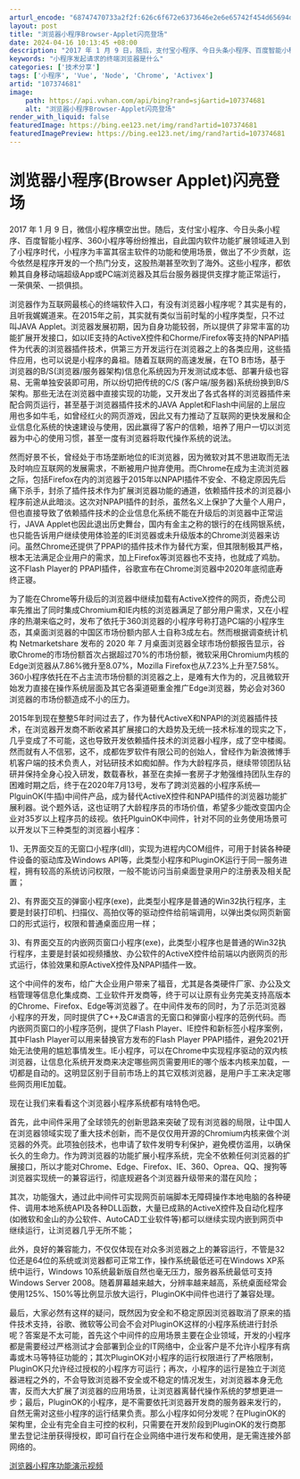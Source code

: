 ```yaml
---
arturl_encode: "68747470733a2f2f:626c6f672e6373646e2e6e65742f454d65694d6f6e6b65792f:61727469636c652f64657461696c732f313037333734363831"
layout: post
title: "浏览器小程序Browser-Applet闪亮登场"
date: 2024-04-16 10:13:45 +08:00
description: "2017 年 1 月 9 日，随后，支付宝小程序、今日头条小程序、百度智能小程序、3"
keywords: "小程序发起请求的终端浏览器是什么"
categories: ['技术分享']
tags: ['小程序', 'Vue', 'Node', 'Chrome', 'Activex']
artid: "107374681"
image:
    path: https://api.vvhan.com/api/bing?rand=sj&artid=107374681
    alt: "浏览器小程序Browser-Applet闪亮登场"
render_with_liquid: false
featuredImage: https://bing.ee123.net/img/rand?artid=107374681
featuredImagePreview: https://bing.ee123.net/img/rand?artid=107374681
---
```


# 浏览器小程序(Browser Applet)闪亮登场

2017 年 1 月 9 日，微信小程序横空出世。随后，支付宝小程序、今日头条小程序、百度智能小程序、360小程序等纷纷推出，自此国内软件功能扩展领域进入到了小程序时代，小程序为丰富其宿主软件的功能和使用场景，做出了不少贡献，迄今依然是程序开发的一个热门分支，这股热潮甚至吹到了海外。这些小程序，都依赖其自身移动端超级App或PC端浏览器及其后台服务器提供支撑才能正常运行，一荣俱荣、一损俱损。

浏览器作为互联网最核心的终端软件入口，有没有浏览器小程序呢？其实是有的，且听我娓娓道来。在2015年之前，其实就有类似当前时髦的小程序类型，只不过叫JAVA Applet。浏览器发展初期，因为自身功能较弱，所以提供了非常丰富的功能扩展开发接口，如以IE支持的ActiveX控件和Chorme/Firefox等支持的NPAPI插件为代表的浏览器插件技术，供第三方开发运行在浏览器之上的各类应用，这些插件应用，也可以说是小程序的鼻祖。随着互联网的高速发展，在TO B市场，基于浏览器的B/S(浏览器/服务器架构)信息化系统因为开发测试成本低、部署升级也容易、无需单独安装即可用，所以纷切把传统的C/S (客户端/服务器)系统纷换到B/S架构。那些无法在浏览器中直接实现的功能，又开发出了各式各样的浏览器插件来配合网页运行，甚至基于浏览器插件技术的JAVA Applet和Flash中间层的上层应用也多如牛毛，如曾经红火的网页游戏，因此又有力推动了互联网的更快发展和企业信息化系统的快速建设与使用，因此赢得了客户的信赖，培养了用户一切以浏览器为中心的使用习惯，甚至一度有浏览器将取代操作系统的说法。

然而好景不长，曾经处于市场垄断地位的IE浏览器，因为微软对其不思进取而无法及时响应互联网的发展需求，不断被用户抛弃使用。而Chrome在成为主流浏览器之际，包括Firefox在内的浏览器于2015年以NPAPI插件不安全、不稳定原因先后痛下杀手，封杀了插件技术作为扩展浏览器功能的通道，依赖插件技术的浏览器小程序前途从此暗淡。这次对NPAPI插件的封杀，虽然名义上保护了大量个人用户，但也直接导致了依赖插件技术的企业信息化系统不能在升级后的浏览器中正常运行，JAVA Applet也因此退出历史舞台，国内有金主之称的银行的在线网银系统，也只能告诉用户继续使用体验差的IE浏览器或未升级版本的Chrome浏览器来访问。虽然Chrome还提供了PPAPI的插件技术作为替代方案，但其限制极其严格，根本无法满足企业用户的需求，加上Firefox等浏览器也不支持，也就成了鸡肋。这不Flash Player的 PPAPI插件，谷歌宣布在Chrome浏览器中2020年底彻底寿终正寝。

为了能在Chrome等升级后的浏览器中继续加载有ActiveX控件的网页，奇虎公司率先推出了同时集成Chromium和IE内核的浏览器满足了部分用户需求，又在小程序的热潮来临之时，发布了依托于360浏览器的小程序号称打造PC端的小程序生态，其桌面浏览器的中国区市场份额内部人士自称3成左右。然而根据调查统计机构 Netmarketshare 发布的 2020 年 7 月桌面浏览器全球市场份额报告显示，谷歌Chrome的市场份额首次占据超过70%的市场份额，微软采用Chromium内核的Edge浏览器从7.86%微升至8.07%，Mozilla Firefox也从7.23%上升至7.58%。360小程序依托在不占主流市场份额的浏览器之上，是难有大作为的，况且微软开始发力直接在操作系统层面及其它各渠道砸重金推广Edge浏览器，势必会对360浏览器的市场份额造成不小的压力。

2015年到现在整整5年时间过去了，作为替代ActiveX和NPAPI的浏览器插件技术，在浏览器开发商不断收紧其扩展接口的大趋势及无统一技术标准的现实之下，几乎变成了不可能，这也导致开发依赖插件技术的浏览器小程序，成了空中楼阁。然而就有人不信邪，这不，成都佐罗软件有限公司的创始人，曾经作为新浪微博手机客户端的技术负责人，对钻研技术如痴如醉。作为大龄程序员，继续带领团队钻研并保持全身心投入研发，数载春秋，甚至在卖掉一套房子才勉强维持团队生存的困难时期之后，终于在2020年7月13号，发布了跨浏览器的小程序系统—PlguinOK(牛插)中间件产品，成为替代ActiveX控件和NPAPI插件的浏览器功能扩展利器。说个题外话，这也证明了大龄程序员的市场价值，希望多少能改变国内企业对35岁以上程序员的歧视。依托PlguinOK中间件，针对不同的业务使用场景可以开发以下三种类型的浏览器小程序：

1)、无界面交互的无窗口小程序(dll)，实现为进程内COM组件，可用于封装各种硬件设备的驱动库及Windows API等，此类型小程序和PluginOK运行于同一服务进程，拥有较高的系统访问权限，一般不能访问当前桌面登录用户的注册表及相关配置；

2)、有界面交互的弹窗小程序(exe)，此类型小程序是普通的Win32执行程序，主要是封装打印机、扫描仪、高拍仪等的驱动控件给前端调用，以弹出类似网页新窗口的形式运行，权限和普通桌面应用一样；

3)、有界面交互的内嵌网页窗口小程序(exe)，此类型小程序也是普通的Win32执行程序，主要是封装如视频播放、办公软件的ActiveX控件给前端以内嵌网页的形式运行，体验效果和原ActiveX控件及NPAPI插件一致。

这个中间件的发布，给广大企业用户带来了福音，尤其是各类硬件厂家、办公及文档管理等信息化集成商、工业软件开发商等，终于可以让原有业务完美支持高版本的Chrome、Firefox、Edge等浏览器了。在中间件发布的同时，为了示范浏览器小程序的开发，同时提供了C++及C#语言的无窗口和弹窗小程序的范例代码。而内嵌网页窗口的小程序范例，提供了Flash Player、IE控件和新标签小程序案例，其中Flash Player可以用来替换官方发布的Flash Player PPAPI插件，避免2021开始无法使用的尴尬事情发生。IE小程序，可以在Chrome中实现程序驱动的双内核浏览器，让信息化系统开发商来决定哪些网页需要用IE的哪个版本内核来加载，一切都是自动的。这明显区别于目前市场上的其它双核浏览器，是用户手工来决定哪些网页用IE加载。

现在让我们来看看这个浏览器小程序系统都有啥特色吧。

首先，此中间件采用了全球领先的创新思路来突破了现有浏览器的局限，让中国人在浏览器领域实现了重大技术创新，而不是仅仅用开源的Chromium内核来做个浏览器的外壳。此项独创技术，也申请了软件发明专利保护，避免模仿滥用，以确保长久的生命力。作为跨浏览器的功能扩展小程序系统，完全不依赖任何浏览器的扩展接口，所以才能对Chrome、Edge、Firefox、IE、360、Oprea、QQ、搜狗等浏览器实现统一的兼容运行，彻底规避各个浏览器升级带来的潜在风险；

其次，功能强大，通过此中间件可实现网页前端脚本无障碍操作本地电脑的各种硬件、调用本地系统API及各种DLL函数，大量已成熟的ActiveX控件及自动化程序(如微软和金山的办公软件、AutoCAD工业软件等)都可以继续实现内嵌到网页中继续运行，让浏览器几乎无所不能；

此外，良好的兼容能力，不仅仅体现在对众多浏览器之上的兼容运行，不管是32位还是64位的系统或浏览器都可正常工作，操作系统最低还可在Windows XP系统中运行，Windows 10系统最新版自然也毫无压力，服务器系统最低可支持Windows Server 2008。随着屏幕越来越大，分辨率越来越高，系统桌面经常会使用125%、150%等比例显示放大运行，PluginOK中间件也进行了兼容处理。

最后，大家必然有这样的疑问，既然因为安全和不稳定原因浏览器取消了原来的插件技术支持，谷歌、微软等公司会不会对PluginOK这样的小程序系统进行封杀呢？答案是不太可能，首先这个中间件的应用场景主要在企业领域，开发的小程序都是需要经过严格测试才会部署到企业的IT网络中，企业客户是不允许小程序有病毒或木马等特征功能的；其次PluginOK对小程序的运行权限进行了严格限制，PluginOK只允许经过授权的小程序方可运行；再次，小程序的运行是独立于浏览器进程之外的，不会导致浏览器不安全或不稳定的情况发生，对浏览器本身无危害，反而大大扩展了浏览器的应用场景，让浏览器离替代操作系统的梦想更进一步；最后，PluginOK的小程序，是不需要依托浏览器开发商的服务器来发行的，自然无需对这些小程序的运行结果负责。那么小程序如何分发呢？在PluginOK的架构里，企业有完全自主可控的权利，只需要在开发阶段到PluginOK的发行商那里去登记注册获得授权，即可自行在企业网络中进行发布和使用，是无需连接外部网络的。

[浏览器小程序功能演示视频](http://www.zorrosoft.com/Files/PluginOKBrowserApplet.mp4)